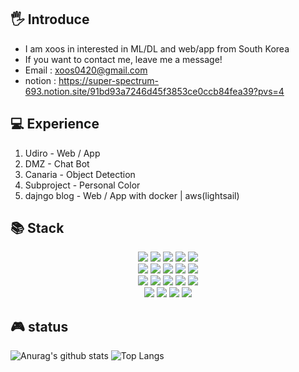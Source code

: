 ## 🖐 Introduce

* I am xoos in interested in ML/DL and web/app from South Korea
* If you want to contact me, leave me a message!
* Email : xoos0420@gmail.com
* notion : https://super-spectrum-693.notion.site/91bd93a7246d45f3853ce0ccb84fea39?pvs=4

## 💻 Experience

1. Udiro - Web / App
2. DMZ - Chat Bot
3. Canaria - Object Detection
4. Subproject - Personal Color
5. dajngo blog - Web / App with docker | aws(lightsail)

## 📚 Stack
<div align="center">
  <img src="https://img.shields.io/badge/googlecolab-F9AB00?style=for-the-badge&logo=googlecolab&logoColor=white">
  <img src="https://img.shields.io/badge/jupyter-F37626?style=for-the-badge&logo=jupyter&logoColor=white">
  <img src="https://img.shields.io/badge/pycharm-000000?style=for-the-badge&logo=pycharm&logoColor=white">
  <img src="https://img.shields.io/badge/PyTorch-EE4C2C?style=for-the-badge&logo=pytorch&logoColor=white">
  <img src="https://img.shields.io/badge/MongoDB-47A248?style=for-the-badge&logo=MongoDB&logoColor=white">
  <br>

  <img src="https://img.shields.io/badge/mysql-4479A1?style=for-the-badge&logo=mysql&logoColor=white">
  <img src="https://img.shields.io/badge/html5-E34F26?style=for-the-badge&logo=html5&logoColor=white">
  <img src="https://img.shields.io/badge/css-1572B6?style=for-the-badge&logo=css3&logoColor=white">
  <img src="https://img.shields.io/badge/Scikit Learn-F7931E?style=for-the-badge&logo=scikitlearn&logoColor=white">
  <img src="https://img.shields.io/badge/Notion-b4f5bd?style=for-the-badge&logo=Notion&logoColor=white">
  <br>
  
  <img src="https://img.shields.io/badge/git-F05032?style=for-the-badge&logo=git&logoColor=white">
  <img src="https://img.shields.io/badge/github-181717?style=for-the-badge&logo=github&logoColor=white">
  <img src="https://img.shields.io/badge/slack-4A154B?style=for-the-badge&logo=slack&logoColor=white">
  <img src="https://img.shields.io/badge/OpenCV-5C3EE8?style=for-the-badge&logo=opencv&logoColor=white">
  <img src="https://img.shields.io/badge/Discord-5865F2?style=for-the-badge&logo=Discord&logoColor=white">
  <br>
  
  <img src="https://img.shields.io/badge/javascript-F7DF1E?style=for-the-badge&logo=javascript&logoColor=black">
  <img src="https://img.shields.io/badge/fastapi-009608?style=for-the-badge&logo=fastapi&logoColor=white">
  <img src="https://img.shields.io/badge/mysql-4479A1?style=for-the-badge&logo=mysql&logoColor=white">
  <img src="https://img.shields.io/badge/YOLO-00FFFF?style=for-the-badge&logo=yolo&logoColor=white">
</div>

## 🎮 status
![Anurag's github stats](https://github-readme-stats.vercel.app/api?username=xoos0420&show_icons=true&theme=tokyonight)
![Top Langs](https://github-readme-stats.vercel.app/api/top-langs/?username=xoos0420&layout=compact&theme=tokyonight)
